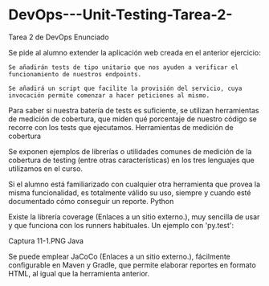 # DevOps---Unit-Testing-Tarea-2-
Tarea 2 de DevOps
Enunciado

Se pide al alumno extender la aplicación web creada en el anterior ejercicio:

    Se añadirán tests de tipo unitario que nos ayuden a verificar el funcionamiento de nuestros endpoints.

    Se añadirá un script que facilite la provisión del servicio, cuya invocación permite comenzar a hacer peticiones al mismo.

Para saber si nuestra batería de tests es suficiente, se utilizan herramientas de medición de cobertura, que miden qué porcentaje de nuestro código se recorre con los tests que ejecutamos.
Herramientas de medición de cobertura

Se exponen ejemplos de librerías o utilidades comunes de medición de la cobertura de testing (entre otras características) en los tres lenguajes que utilizamos en el curso.

Si el alumno está familiarizado con cualquier otra herramienta que provea la misma funcionalidad, es totalmente válido su uso, siempre y cuando esté documentado cómo conseguir un reporte.
Python

Existe la librería coverage (Enlaces a un sitio externo.), muy sencilla de usar y que funciona con los runners habituales. Un ejemplo con 'py.test':

Captura 11-1.PNG
Java

Se puede emplear JaCoCo (Enlaces a un sitio externo.), fácilmente configurable en Maven y Gradle, que permite elaborar reportes en formato HTML, al igual que la herramienta anterior.
